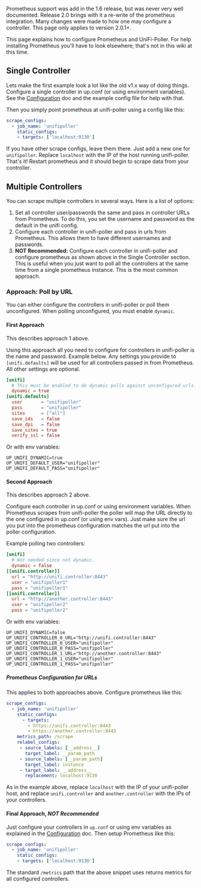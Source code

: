 Prometheus support was add in the 1.6 release, but was never very well documented.
Release 2.0 brings with it a re-write of the prometheus integration. Many changes
were made to how one may configure a controller. This page only applies to version
2.0.1+.

This page explains how to configure Prometheus and UniFi-Poller.
For help installing Prometheus you'll have to look elsewhere;
that's not in this wiki at this time.

## Single Controller

Lets make the first example look a lot like the old v1.x way of doing things.
Configure a single controller in up.conf (or using environment variables).
See the [Configuration](Configuration) doc and the example config file for help with that.

Then you simply point prometheus at unifi-poller using a config like this:

```yaml
scrape_configs:
  - job_name: 'unifipoller'
    static_configs:
    - targets: ['localhost:9130']
```

If you have other scrape configs, leave them there. Just add a new one for `unifipoller`.
Replace `localhost` with the IP of the host running unifi-poller.
That's it! Restart prometheus and it should begin to scrape data from your controller.

## Multiple Controllers

You can scrape multiple controllers in several ways. Here is a list of options:

1.  Set all controller user/passwords the same and pass in controller URLs from Prometheus.
    To do this, you set the username and password as the default in the unifi config.
1.  Configure each controller in unifi-poller and pass in urls from Prometheus.
    This allows them to have different usernames and passwords.
1.  **NOT Recommended:** Configure each controller in unifi-poller and configure prometheus as
    shown above in the Single Controller section. This is useful when you just want to poll
    all the controllers at the same time from a single prometheus instance. This is the
    most common approach.

### Approach: Poll by URL

You can either configure the controllers in unifi-poller or poll them unconfigured.
When polling unconfigured, you must enable `dynamic`.

#### First Approach

This describes approach 1 above.

Using this approach all you need to configure for controllers in unifi-poller is
the name and password. Example below. Any settings you provide to `[unifi.defaults]`
will be used for all controllers passed in from Prometheus. All other settings
are optional.

```toml
[unifi]
  # This must be enabled to do dynamic polls against unconfigured urls.
  dynamic = true
[unifi.defaults]
  user       = "unifipoller"
  pass       = "unifipoller"
  sites      = ["all"]
  save_ids   = false
  save_dpi   = false
  save_sites = true
  verify_ssl = false
```

Or with env variables:

```shell
UP_UNIFI_DYNAMIC=true
UP_UNIFI_DEFAULT_USER="unifipoller"
UP_UNIFI_DEFAULT_PASS="unifipoller"
```

#### Second Approach

This describes approach 2 above.

Configure each controller in up.conf or using environment variables. When
Prometheus scrapes from unifi-poller the poller will map the URL directly to the
one configured in up.conf (or using env vars). Just make sure the url you put into
the prometheus configuration matches the url put into the poller configuration.

Example polling two controllers:

```toml
[unifi]
  # Not needed since not dynamic.
  dynamic = false
[[unifi.controller]]
  url = "http://unifi.controller:8443"
  user = "unifipoller1"
  pass = "unifipoller1"
[[unifi.controller]]
  url = "http://another.controller:8443"
  user = "unifipoller2"
  pass = "unifipoller2"
```

Or with env variables:

```shell
UP_UNIFI_DYNAMIC=false
UP_UNIFI_CONTROLLER_0_URL="http://unifi.controller:8443"
UP_UNIFI_CONTROLLER_0_USER="unifipoller"
UP_UNIFI_CONTROLLER_0_PASS="unifipoller"
UP_UNIFI_CONTROLLER_1_URL="http://another.controller:8443"
UP_UNIFI_CONTROLLER_1_USER="unifipoller"
UP_UNIFI_CONTROLLER_1_PASS="unifipoller"
```

##### Prometheus Configuration for URLs

This applies to both approaches above. Configure prometheus like this:

```yaml
scrape_configs:
  - job_name: 'unifipoller'
    static_configs:
      - targets:
        - https://unifi.controller:8443
        - https://another.controller:8443
    metrics_path: /scrape
    relabel_configs:
     - source_labels: [__address__]
       target_label: __param_path
     - source_labels: [__param_path]
       target_label: instance
     - target_label: __address__
       replacement: localhost:9130
```

As in the example above, replace `localhost` with the IP of your unifi-poller host,
and replace `unifi.controller` and `another.controller` with the IPs of your controllers.

#### Final Approach, _NOT Recommended_

Just configure your controllers in `up.conf` or using env variables as explained
in the [Configuration](Configuration) doc. Then setup Prometheus like this:

```yaml
scrape_configs:
  - job_name: 'unifipoller'
    static_configs:
    - targets: ['localhost:9130']
```

The standard `/metrics` path that the above snippet uses returns metrics for all
configured controllers.
